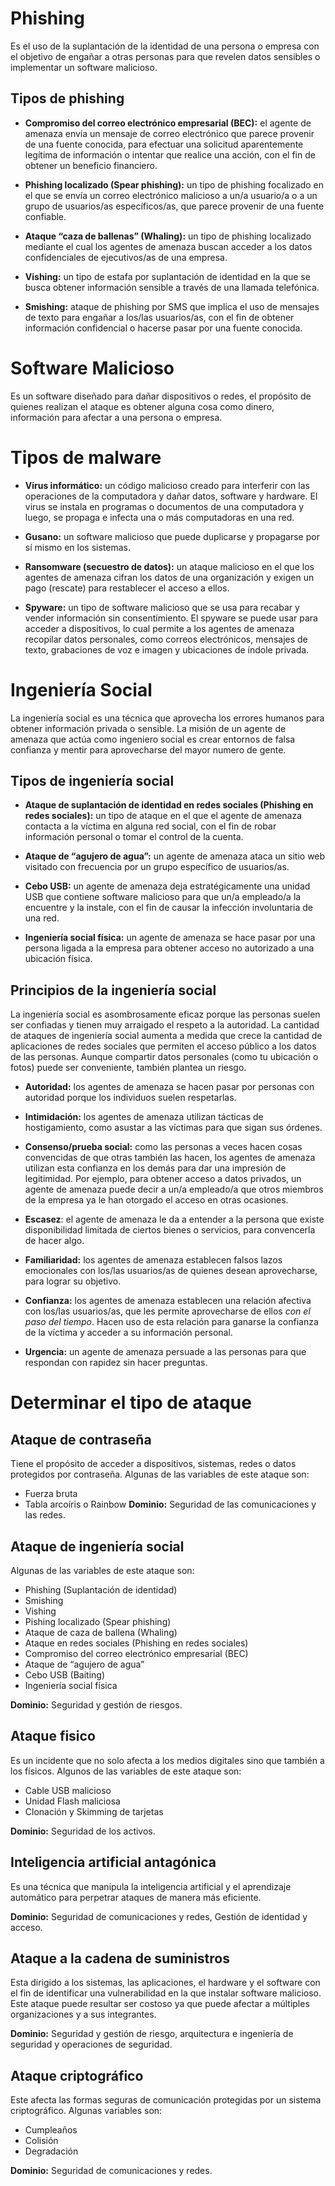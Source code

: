 
# Phishing
Es el uso de la suplantación de la identidad de una persona o empresa con el objetivo de engañar a otras personas para que revelen datos sensibles o implementar un software malicioso.

## Tipos de phishing
- **Compromiso del correo electrónico empresarial (BEC):** el agente de amenaza envía un mensaje de correo electrónico que parece provenir de una fuente conocida, para efectuar una solicitud aparentemente legítima de información o intentar que realice una acción, con el fin de obtener un beneficio financiero.

- **Phishing localizado (Spear phishing):** un tipo de phishing focalizado en el que se envía un correo electrónico malicioso a un/a usuario/a o a un grupo de usuarios/as específicos/as, que parece provenir de una fuente confiable.

- **Ataque “caza de ballenas” (Whaling):** un tipo de phishing localizado mediante el cual los agentes de amenaza buscan acceder a los datos confidenciales de ejecutivos/as de una empresa.

- **Vishing:** un tipo de estafa por suplantación de identidad en la que se busca obtener información sensible a través de una llamada telefónica.

- **Smishing:** ataque de phishing por SMS que implica el uso de mensajes de texto para engañar a los/las usuarios/as, con el fin de obtener información confidencial o hacerse pasar por una fuente conocida.

# Software Malicioso
Es un software diseñado para dañar dispositivos o redes, el propósito de quienes realizan el ataque es obtener alguna cosa como dinero, información para afectar a una persona o empresa.

# Tipos de malware

- **Virus informático:** un código malicioso creado para interferir con las operaciones de la computadora y dañar datos, software y hardware. El virus se instala en programas o documentos de una computadora y luego, se propaga e infecta una o más computadoras en una red.

- **Gusano:** un software malicioso que puede duplicarse y propagarse por sí mismo en los sistemas. 

- **Ransomware (secuestro de datos):** un ataque malicioso en el que los agentes de amenaza cifran los datos de una organización y exigen un pago (rescate) para restablecer el acceso a ellos. 

- **Spyware:** un tipo de software malicioso que se usa para recabar y vender información sin consentimiento. El spyware se puede usar para acceder a dispositivos, lo cual permite a los agentes de amenaza recopilar datos personales, como correos electrónicos, mensajes de texto, grabaciones de voz e imagen y ubicaciones de índole privada.

# Ingeniería Social

La ingeniería social es una técnica que aprovecha los errores humanos para obtener información privada o sensible. La misión de un agente de amenaza que actúa como ingeniero social es crear entornos de falsa confianza y mentir para aprovecharse del mayor numero de gente.

## Tipos de ingeniería social

- **Ataque de suplantación de identidad en redes sociales (Phishing en redes sociales):** un tipo de ataque en el que el agente de amenaza contacta a la víctima en alguna red social, con el fin de robar información personal o tomar el control de la cuenta.

- **Ataque de “agujero de agua”:** un agente de amenaza ataca un sitio web visitado con frecuencia por un grupo específico de usuarios/as.

- **Cebo USB:** un agente de amenaza deja estratégicamente una unidad USB que contiene software malicioso para que un/a empleado/a la encuentre y la instale, con el fin de causar la infección involuntaria de una red. 

- **Ingeniería social física:** un agente de amenaza se hace pasar por una persona ligada a la empresa para obtener acceso no autorizado a una ubicación física.
## Principios de la ingeniería social
La ingeniería social es asombrosamente eficaz porque las personas suelen ser confiadas y tienen muy arraigado el respeto a la autoridad. La cantidad de ataques de ingeniería social aumenta a medida que crece la cantidad de aplicaciones de redes sociales que permiten el acceso público a los datos de las personas. Aunque compartir datos personales (como tu ubicación o fotos) puede ser conveniente, también plantea un riesgo.

- **Autoridad:** los agentes de amenaza se hacen pasar por personas con autoridad porque los individuos suelen respetarlas. 

- **Intimidación:** los agentes de amenaza utilizan tácticas de hostigamiento, como asustar a las víctimas para que sigan sus órdenes. 

- **Consenso/prueba social:** como las personas a veces hacen cosas convencidas de que otras también las hacen, los agentes de amenaza utilizan esta confianza en los demás para dar una impresión de legitimidad. Por ejemplo, para obtener acceso a datos privados, un agente de amenaza puede decir a un/a empleado/a que otros miembros de la empresa ya le han otorgado el acceso en otras ocasiones.

- **Escasez**: el agente de amenaza le da a entender a la persona que existe disponibilidad limitada de ciertos bienes o servicios, para convencerla de hacer algo.

- **Familiaridad:** los agentes de amenaza establecen falsos lazos emocionales con los/las usuarios/as de quienes desean aprovecharse, para lograr su objetivo.  

- **Confianza:** los agentes de amenaza establecen una relación afectiva con los/las usuarios/as, que les permite aprovecharse de ellos _con el paso del tiempo_. Hacen uso de esta relación para ganarse la confianza de la víctima y acceder a su información personal.

- **Urgencia:** un agente de amenaza persuade a las personas para que respondan con rapidez sin hacer preguntas.

# Determinar el tipo de ataque

## Ataque de contraseña
Tiene el propósito de acceder a dispositivos, sistemas, redes o datos protegidos por contraseña. Algunas de las variables de este ataque son:
- Fuerza bruta
- Tabla arcoíris o Rainbow
**Dominio:** Seguridad de las comunicaciones y las redes.

## Ataque de ingeniería social
Algunas de las variables de este ataque son:

- Phishing (Suplantación de identidad)
- Smishing
- Vishing
- Pishing localizado (Spear phishing)
- Ataque de caza de ballena (Whaling)
- Ataque en redes sociales (Phishing en redes sociales)
- Compromiso del correo electrónico empresarial (BEC)
- Ataque de “agujero de agua”
- Cebo USB (Baiting)
- Ingeniería social física

**Dominio:** Seguridad y gestión de riesgos.

## Ataque fisico
Es un incidente que no solo afecta a los medios digitales sino que también a los físicos. Algunos de las variables de este ataque son:

- Cable USB malicioso
- Unidad Flash maliciosa
- Clonación y Skimming de tarjetas

**Dominio:** Seguridad de los activos.

## Inteligencia artificial antagónica
Es una técnica que manipula la inteligencia artificial y el aprendizaje automático para perpetrar ataques de manera más eficiente.

**Dominio:** Seguridad de comunicaciones y redes, Gestión de identidad y acceso.

## Ataque a la cadena de suministros
Esta dirigido a los sistemas, las aplicaciones, el hardware y el software con el fin de identificar una vulnerabilidad en la que instalar software malicioso. Este ataque puede resultar ser costoso ya que puede afectar a múltiples organizaciones y a sus integrantes. 

**Dominio:** Seguridad y gestión de riesgo, arquitectura e ingeniería de seguridad y operaciones de seguridad.

## Ataque criptográfico
Este afecta las formas seguras de comunicación protegidas por un sistema criptográfico. Algunas variables son:
- Cumpleaños
- Colisión
- Degradación

**Dominio:** Seguridad de comunicaciones y redes.